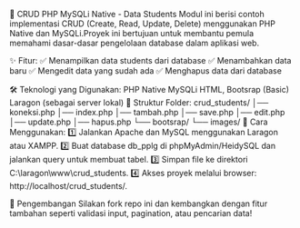 📌 CRUD PHP MySQLi Native - Data Students
Modul ini berisi contoh implementasi CRUD (Create, Read, Update, Delete) menggunakan PHP Native dan MySQLi.Proyek ini bertujuan untuk membantu pemula memahami dasar-dasar pengelolaan database dalam aplikasi web.

✨ Fitur:
✅ Menampilkan data students dari database
✅ Menambahkan data baru
✅ Mengedit data yang sudah ada
✅ Menghapus data dari database

🛠️ Teknologi yang Digunakan:
PHP Native
MySQLi
HTML, Bootsrap (Basic)
Laragon (sebagai server lokal)
📂 Struktur Folder:
crud_students/
│── koneksi.php
│── index.php
│── tambah.php
│── save.php
│── edit.php
│── update.php
│── hapus.php
└── bootsrap/
└── images/
📖 Cara Menggunakan:
1️⃣ Jalankan Apache dan MySQL menggunakan Laragon atau XAMPP.
2️⃣ Buat database db_pplg di phpMyAdmin/HeidySQL dan jalankan query untuk membuat tabel.
3️⃣ Simpan file ke direktori C:\laragon\www\crud_students.
4️⃣ Akses proyek melalui browser: http://localhost/crud_students/.

🚀 Pengembangan
Silakan fork repo ini dan kembangkan dengan fitur tambahan seperti validasi input, pagination, atau pencarian data!
